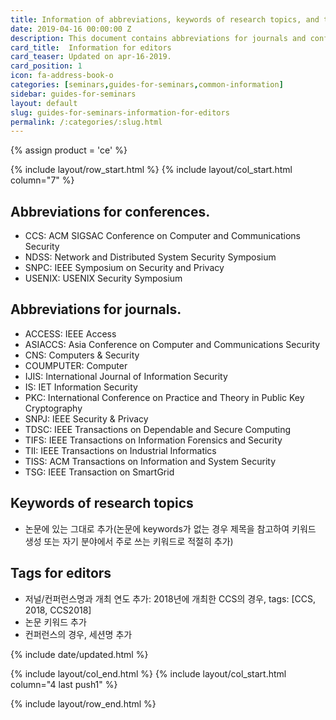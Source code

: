 ```yaml
---
title: Information of abbreviations, keywords of research topics, and tags for editors.
date: 2019-04-16 00:00:00 Z
description: This document contains abbreviations for journals and conferences and keywords related to research topics.
card_title:  Information for editors
card_teaser: Updated on apr-16-2019.
card_position: 1 
icon: fa-address-book-o
categories: [seminars,guides-for-seminars,common-information]
sidebar: guides-for-seminars
layout: default
slug: guides-for-seminars-information-for-editors
permalink: /:categories/:slug.html
---
```


{% assign product = 'ce' %}

{% include layout/row_start.html %}
{% include layout/col_start.html column="7" %}

## Abbreviations for conferences.
+ CCS: ACM SIGSAC Conference on Computer and Communications Security
+ NDSS: Network and Distributed System Security Symposium
+ SNPC: IEEE Symposium on Security and Privacy
+ USENIX: USENIX Security Symposium

## Abbreviations for journals.
+ ACCESS: IEEE Access
+ ASIACCS: Asia Conference on Computer and Communications Security
+ CNS: Computers & Security
+ COUMPUTER: Computer 
+ IJIS: International Journal of Information Security
+ IS: IET Information Security
+ PKC: International Conference on Practice and Theory in Public Key Cryptography
+ SNPJ: IEEE Security & Privacy
+ TDSC: IEEE Transactions on Dependable and Secure Computing
+ TIFS: IEEE Transactions on Information Forensics and Security 
+ TII: IEEE Transactions on Industrial Informatics
+ TISS: ACM Transactions on Information and System Security
+ TSG: IEEE Transaction on SmartGrid

## Keywords of research topics
+ 논문에 있는 그대로 추가(논문에 keywords가 없는 경우 제목을 참고하여 키워드 생성 또는 자기 분야에서 주로 쓰는 키워드로 적절히 추가)

## Tags for editors
+ 저널/컨퍼런스명과 개최 연도 추가: 2018년에 개최한 CCS의 경우, tags: [CCS, 2018, CCS2018]
+ 논문 키워드 추가
+ 컨퍼런스의 경우, 세션명 추가

{% include date/updated.html %}

{% include layout/col_end.html %}
{% include layout/col_start.html column="4 last push1" %}

{% include layout/row_end.html %}
